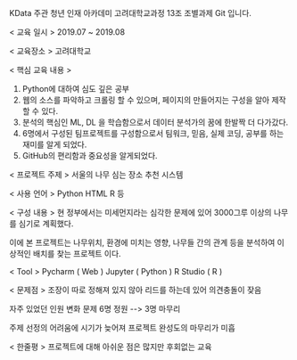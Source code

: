 ﻿KData 주관 청년 인재 아카데미
 고려대학교과정 13조 조별과제 Git 입니다.

< 교육 일시 >
 2019.07 ~ 2019.08

< 교육장소 >
 고려대학교

< 핵심 교육 내용 >
1. Python에 대하여 심도 깊은 공부
2. 웹의 소스를 파악하고 크롤링 할 수 있으며, 페이지의 만들어지는 구성을 알아 제작할 수 있다.
3. 분석의 핵심인 ML, DL 을 학습함으로서 데이터 분석가의 꿈에 한발짝 더 다가갔다.
4. 6명에서 구성된 팀프로젝트를 구성함으로서 팀워크, 믿음, 실제 코딩, 공부를 하는 재미를 알게 되었다.
5. GitHub의 편리함과 중요성을 알게되었다.

< 프로젝트 주제 >
 서울의 나무 심는 장소 추천 시스템

< 사용 언어 >
 Python HTML R 등

< 구성 내용 >
현 정부에서는 미세먼지라는 심각한 문제에 있어 3000그루 이상의 나무를 심기로 계획했다.

이에 본 프로젝트는 나무위치, 환경에 미치는 영향, 나무들 간의 관계 등을 분석하여 이상적인 배치를 찾는 프로젝트 이다.
 
< Tool >
 Pycharm ( Web ) 
 Jupyter ( Python ) 
 R Studio ( R )

< 문제점 >
 조장이 따로 정해져 있지 않아 리드를 하는데 있어 의견충돌이 잦음
 
 자주 있었던 인원 변화 문제 6명 정원 --> 3명 마무리
 
 주제 선정의 어려움에 시기가 늦어져 프로젝트 완성도의 마무리가 미흡

< 한줄평 >
 프로젝트에 대해 아쉬운 점은 많지만 후회없는 교육
